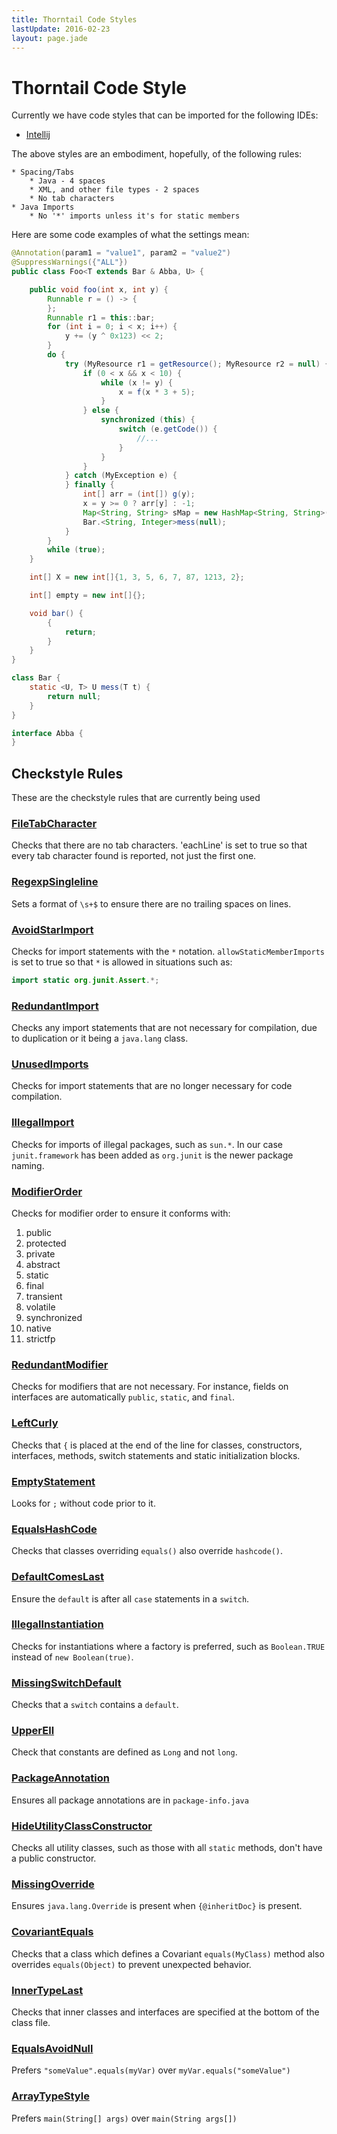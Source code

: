 ```yaml
---
title: Thorntail Code Styles
lastUpdate: 2016-02-23
layout: page.jade
---
```


# Thorntail Code Style

Currently we have code styles that can be imported for the following IDEs:

  * [Intellij](https://github.com/thorntail/thorntail-parent/blob/master/ide-configs/idea/README.md)

The above styles are an embodiment, hopefully, of the following rules:

    * Spacing/Tabs
        * Java - 4 spaces
        * XML, and other file types - 2 spaces
        * No tab characters
    * Java Imports
        * No '*' imports unless it's for static members

Here are some code examples of what the settings mean:

```java
@Annotation(param1 = "value1", param2 = "value2")
@SuppressWarnings({"ALL"})
public class Foo<T extends Bar & Abba, U> {

    public void foo(int x, int y) {
        Runnable r = () -> {
        };
        Runnable r1 = this::bar;
        for (int i = 0; i < x; i++) {
            y += (y ^ 0x123) << 2;
        }
        do {
            try (MyResource r1 = getResource(); MyResource r2 = null) {
                if (0 < x && x < 10) {
                    while (x != y) {
                        x = f(x * 3 + 5);
                    }
                } else {
                    synchronized (this) {
                        switch (e.getCode()) {
                            //...
                        }
                    }
                }
            } catch (MyException e) {
            } finally {
                int[] arr = (int[]) g(y);
                x = y >= 0 ? arr[y] : -1;
                Map<String, String> sMap = new HashMap<String, String>();
                Bar.<String, Integer>mess(null);
            }
        }
        while (true);
    }

    int[] X = new int[]{1, 3, 5, 6, 7, 87, 1213, 2};

    int[] empty = new int[]{};

    void bar() {
        {
            return;
        }
    }
}

class Bar {
    static <U, T> U mess(T t) {
        return null;
    }
}

interface Abba {
}
```

## Checkstyle Rules

These are the checkstyle rules that are currently being used

### [FileTabCharacter](http://checkstyle.sourceforge.net/config_whitespace.html#FileTabCharacter)

Checks that there are no tab characters. 'eachLine' is set to true so that every tab character found is reported, not just
the first one.

### [RegexpSingleline](http://checkstyle.sourceforge.net/config_regexp.html#RegexpSingleline)

Sets a format of `\s+$` to ensure there are no trailing spaces on lines.

### [AvoidStarImport](http://checkstyle.sourceforge.net/config_imports.html#AvoidStarImport)

Checks for import statements with the `*` notation. `allowStaticMemberImports` is set to true so that `*` is allowed in
situations such as:

```java
import static org.junit.Assert.*;
```

### [RedundantImport](http://checkstyle.sourceforge.net/config_imports.html#RedundantImport)

Checks any import statements that are not necessary for compilation, due to duplication or it being a `java.lang` class.

### [UnusedImports](http://checkstyle.sourceforge.net/config_imports.html#UnusedImports)

Checks for import statements that are no longer necessary for code compilation.

### [IllegalImport](http://checkstyle.sourceforge.net/config_imports.html#IllegalImport)

Checks for imports of illegal packages, such as `sun.*`. In our case `junit.framework` has been added as `org.junit` is the
newer package naming.

### [ModifierOrder](http://checkstyle.sourceforge.net/config_modifier.html#ModifierOrder)

Checks for modifier order to ensure it conforms with:

  1. public
  2. protected
  3. private
  4. abstract
  5. static
  6. final
  7. transient
  8. volatile
  9. synchronized
  10. native
  11. strictfp

### [RedundantModifier](http://checkstyle.sourceforge.net/config_modifier.html#RedundantModifier)

Checks for modifiers that are not necessary. For instance, fields on interfaces are automatically `public`, `static`, and `final`.

### [LeftCurly](http://checkstyle.sourceforge.net/config_blocks.html#LeftCurly)

Checks that `{` is placed at the end of the line for classes, constructors, interfaces, methods, switch statements and static
initialization blocks.

### [EmptyStatement](http://checkstyle.sourceforge.net/config_coding.html#EmptyStatement)

Looks for `;` without code prior to it.

### [EqualsHashCode](http://checkstyle.sourceforge.net/config_coding.html#EqualsHashCode)

Checks that classes overriding `equals()` also override `hashcode()`.

### [DefaultComesLast](http://checkstyle.sourceforge.net/config_coding.html#DefaultComesLast)

Ensure the `default` is after all `case` statements in a `switch`.

### [IllegalInstantiation](http://checkstyle.sourceforge.net/config_coding.html#IllegalInstantiation)

Checks for instantiations where a factory is preferred, such as `Boolean.TRUE` instead of `new Boolean(true)`.

### [MissingSwitchDefault](http://checkstyle.sourceforge.net/config_coding.html#MissingSwitchDefault)

Checks that a `switch` contains a `default`.

### [UpperEll](http://checkstyle.sourceforge.net/config_misc.html#UpperEll)

Check that constants are defined as `Long` and not `long`.

### [PackageAnnotation](http://checkstyle.sourceforge.net/config_annotation.html#PackageAnnotation)

Ensures all package annotations are in `package-info.java`

### [HideUtilityClassConstructor](http://checkstyle.sourceforge.net/config_design.html#HideUtilityClassConstructor)

Checks all utility classes, such as those with all `static` methods, don't have a public constructor.

### [MissingOverride](http://checkstyle.sourceforge.net/config_annotation.html#MissingOverride)

Ensures `java.lang.Override` is present when `{@inheritDoc}` is present.

### [CovariantEquals](http://checkstyle.sourceforge.net/config_coding.html#CovariantEquals)

Checks that a class which defines a Covariant `equals(MyClass)` method also overrides `equals(Object)` to prevent
unexpected behavior.

### [InnerTypeLast](http://checkstyle.sourceforge.net/config_design.html#InnerTypeLast)

Checks that inner classes and interfaces are specified at the bottom of the class file.

### [EqualsAvoidNull](http://checkstyle.sourceforge.net/config_coding.html#EqualsAvoidNull)

Prefers `"someValue".equals(myVar)` over `myVar.equals("someValue")`

### [ArrayTypeStyle](http://checkstyle.sourceforge.net/config_misc.html#ArrayTypeStyle)

Prefers `main(String[] args)` over `main(String args[])`
